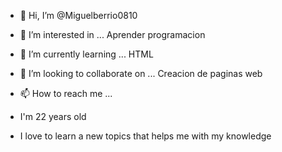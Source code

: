 - 👋 Hi, I’m @Miguelberrio0810 
- 👀 I’m interested in ... Aprender programacion
- 🌱 I’m currently learning ... HTML
- 💞️ I’m looking to collaborate on ... Creacion de paginas web
- 📫 How to reach me ...

- I'm 22 years old 
- I love to learn a new topics that helps me with my knowledge


<!---
Miguelberrio0810/Miguelberrio0810 is a ✨ special ✨ repository because its `README.md` (this file) appears on your GitHub profile.
You can click the Preview link to take a look at your changes.
--->
